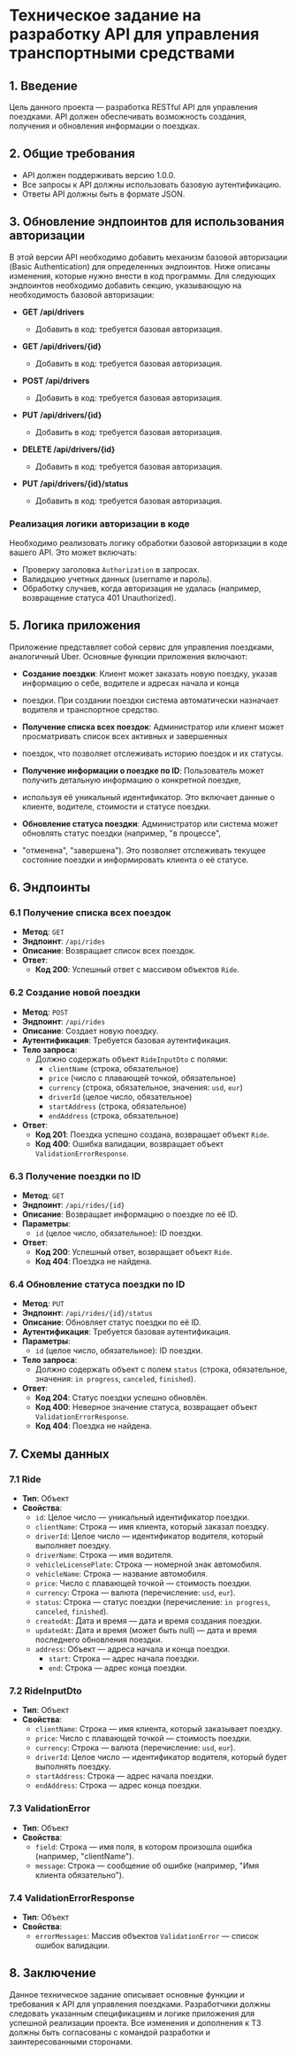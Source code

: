 # Техническое задание на разработку API для управления транспортными средствами

## 1. Введение

Цель данного проекта — разработка RESTful API для управления поездками. API должен обеспечивать возможность создания,
получения и обновления информации о поездках.

## 2. Общие требования

- API должен поддерживать версию 1.0.0.
- Все запросы к API должны использовать базовую аутентификацию.
- Ответы API должны быть в формате JSON.

## 3. Обновление эндпоинтов для использования авторизации

В этой версии API необходимо добавить механизм базовой авторизации (Basic Authentication) для определенных эндпоинтов.
Ниже описаны изменения, которые нужно внести в код программы.
Для следующих эндпоинтов необходимо добавить секцию, указывающую на необходимость базовой авторизации:

- **GET /api/drivers**
    - Добавить в код: требуется базовая авторизация.

- **GET /api/drivers/{id}**
    - Добавить в код: требуется базовая авторизация.

- **POST /api/drivers**
    - Добавить в код: требуется базовая авторизация.

- **PUT /api/drivers/{id}**
    - Добавить в код: требуется базовая авторизация.

- **DELETE /api/drivers/{id}**
    - Добавить в код: требуется базовая авторизация.

- **PUT /api/drivers/{id}/status**
    - Добавить в код: требуется базовая авторизация.

### Реализация логики авторизации в коде

Необходимо реализовать логику обработки базовой авторизации в коде вашего API. Это может включать:

- Проверку заголовка `Authorization` в запросах.
- Валидацию учетных данных (username и пароль).
- Обработку случаев, когда авторизация не удалась (например, возвращение статуса 401 Unauthorized).

## 5. Логика приложения

Приложение представляет собой сервис для управления поездками, аналогичный Uber. Основные функции приложения включают:

- **Создание поездки**: Клиент может заказать новую поездку, указав информацию о себе, водителе и адресах начала и конца
- поездки. При создании поездки система автоматически назначает водителя и транспортное средство.

- **Получение списка всех поездок**: Администратор или клиент может просматривать список всех активных и завершенных
- поездок, что позволяет отслеживать историю поездок и их статусы.

- **Получение информации о поездке по ID**: Пользователь может получить детальную информацию о конкретной поездке,
- используя её уникальный идентификатор. Это включает данные о клиенте, водителе, стоимости и статусе поездки.

- **Обновление статуса поездки**: Администратор или система может обновлять статус поездки (например, "в процессе",
- "отменена", "завершена"). Это позволяет отслеживать текущее состояние поездки и информировать клиента о её статусе.

## 6. Эндпоинты

### 6.1 Получение списка всех поездок

- **Метод**: `GET`
- **Эндпоинт**: `/api/rides`
- **Описание**: Возвращает список всех поездок.
- **Ответ**:
    - **Код 200**: Успешный ответ с массивом объектов `Ride`.

### 6.2 Создание новой поездки

- **Метод**: `POST`
- **Эндпоинт**: `/api/rides`
- **Описание**: Создает новую поездку.
- **Аутентификация**: Требуется базовая аутентификация.
- **Тело запроса**:
    - Должно содержать объект `RideInputDto` с полями:
        - `clientName` (строка, обязательное)
        - `price` (число с плавающей точкой, обязательное)
        - `currency` (строка, обязательное, значения: `usd`, `eur`)
        - `driverId` (целое число, обязательное)
        - `startAddress` (строка, обязательное)
        - `endAddress` (строка, обязательное)
- **Ответ**:
    - **Код 201**: Поездка успешно создана, возвращает объект `Ride`.
    - **Код 400**: Ошибка валидации, возвращает объект `ValidationErrorResponse`.

### 6.3 Получение поездки по ID

- **Метод**: `GET`
- **Эндпоинт**: `/api/rides/{id}`
- **Описание**: Возвращает информацию о поездке по её ID.
- **Параметры**:
    - `id` (целое число, обязательное): ID поездки.
- **Ответ**:
    - **Код 200**: Успешный ответ, возвращает объект `Ride`.
    - **Код 404**: Поездка не найдена.

### 6.4 Обновление статуса поездки по ID

- **Метод**: `PUT`
- **Эндпоинт**: `/api/rides/{id}/status`
- **Описание**: Обновляет статус поездки по её ID.
- **Аутентификация**: Требуется базовая аутентификация.
- **Параметры**:
    - `id` (целое число, обязательное): ID поездки.
- **Тело запроса**:
    - Должно содержать объект с полем `status` (строка, обязательное, значения: `in progress`, `canceled`, `finished`).
- **Ответ**:
    - **Код 204**: Статус поездки успешно обновлён.
    - **Код 400**: Неверное значение статуса, возвращает объект `ValidationErrorResponse`.
    - **Код 404**: Поездка не найдена.

## 7. Схемы данных

### 7.1 Ride

- **Тип**: Объект
- **Свойства**:
    - `id`: Целое число — уникальный идентификатор поездки.
    - `clientName`: Строка — имя клиента, который заказал поездку.
    - `driverId`: Целое число — идентификатор водителя, который выполняет поездку.
    - `driverName`: Строка — имя водителя.
    - `vehicleLicensePlate`: Строка — номерной знак автомобиля.
    - `vehicleName`: Строка — название автомобиля.
    - `price`: Число с плавающей точкой — стоимость поездки.
    - `currency`: Строка — валюта (перечисление: `usd`, `eur`).
    - `status`: Строка — статус поездки (перечисление: `in progress`, `canceled`, `finished`).
    - `createdAt`: Дата и время — дата и время создания поездки.
    - `updatedAt`: Дата и время (может быть null) — дата и время последнего обновления поездки.
    - `address`: Объект — адреса начала и конца поездки.
        - `start`: Строка — адрес начала поездки.
        - `end`: Строка — адрес конца поездки.

### 7.2 RideInputDto

- **Тип**: Объект
- **Свойства**:
    - `clientName`: Строка — имя клиента, который заказывает поездку.
    - `price`: Число с плавающей точкой — стоимость поездки.
    - `currency`: Строка — валюта (перечисление: `usd`, `eur`).
    - `driverId`: Целое число — идентификатор водителя, который будет выполнять поездку.
    - `startAddress`: Строка — адрес начала поездки.
    - `endAddress`: Строка — адрес конца поездки.

### 7.3 ValidationError

- **Тип**: Объект
- **Свойства**:
    - `field`: Строка — имя поля, в котором произошла ошибка (например, "clientName").
    - `message`: Строка — сообщение об ошибке (например, "Имя клиента обязательно").

### 7.4 ValidationErrorResponse

- **Тип**: Объект
- **Свойства**:
    - `errorMessages`: Массив объектов `ValidationError` — список ошибок валидации.

## 8. Заключение

Данное техническое задание описывает основные функции и требования к API для управления поездками. Разработчики должны
следовать указанным спецификациям и логике приложения для успешной реализации проекта. Все изменения и дополнения к ТЗ
должны быть согласованы с командой разработки и заинтересованными сторонами.